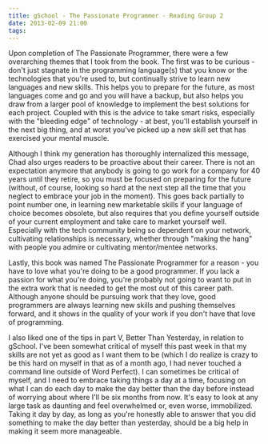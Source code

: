 ```yaml
---
title: gSchool - The Passionate Programmer - Reading Group 2
date: 2013-02-09 21:00
tags:
---
```


Upon completion of The Passionate Programmer, there were a few overarching themes that I took from the book.  The first was to be curious - don't just stagnate in the programming language(s) that you know or the technologies that you're used to, but continually strive to learn new languages and new skills.  This helps you to prepare for the future, as most languages come and go and you will have a backup, but also helps you draw from a larger pool of knowledge to implement the best solutions for each project.  Coupled with this is the advice to take smart risks, especially with the "bleeding edge" of technology - at best, you'll establish yourself in the next big thing, and at worst you've picked up a new skill set that has exercised your mental muscle.

Although I think my generation has thoroughly internalized this message, Chad also urges readers to be proactive about their career.  There is not an expectation anymore that anybody is going to go work for a company for 40 years until they retire, so you must be focused on preparing for the future (without, of course, looking so hard at the next step all the time that you neglect to embrace your job in the moment).  This goes back partially to point number one, in learning new marketable skills if your language of choice becomes obsolete, but also requires that you define yourself outside of your current employment and take care to market yourself well.  Especially with the tech community being so dependent on your network, cultivating relationships is necessary, whether through "making the hang" with people you admire or cultivating mentor/mentee networks.

Lastly, this book was named The Passionate Programmer for a reason - you have to love what you're doing to be a good programmer.  If you lack a passion for what you're doing, you're probably not going to want to put in the extra work that is needed to get the most out of this career path.  Although anyone should be pursuing work that they love, good programmers are always learning new skills and pushing themselves forward, and it shows in the quality of your work if you don't have that love of programming.

I also liked one of the tips in part V, Better Than Yesterday, in relation to gSchool.  I've been somewhat critical of myself this past week in that my skills are not yet as good as I want them to be (which I do realize is crazy to be this hard on myself in that as of a month ago, I had never touched a command line outside of Word Perfect).  I can sometimes be critical of myself, and I need to embrace taking things a day at a time, focusing on what I can do each day to make the day better than the day before instead of worrying about where I'll be six months from now.  It's easy to look at any large task as daunting and feel overwhelmed or, even worse, immobilized.  Taking it day by day, as long as you're honestly able to answer that you did something to make the day better than yesterday, should be a big help in making it seem more manageable.